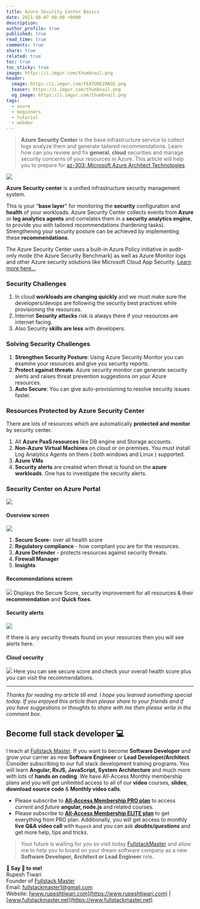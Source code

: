 ```yaml
---
title: Azure Security Center Basics
date: 2021-08-07 00:00 +0000
description:
author_profile: true
published: true
read_time: true
comments: true
share: true
related: true
toc: true
toc_sticky: true
image: https://i.imgur.com/thumbnail.png
header:
  image: https://i.imgur.com/FEATUREIMAGE.png
  teaser: https://i.imgur.com/thumbnail.png
  og_image: https://i.imgur.com/thumbnail.png
tags:
  - azure
  - beginners
  - tutorial
  - webdev
---
```


> **Azure Security Center** is the base infrastructure service to collect logs analyze them and generate tailored recommendations. Learn how can you review and fix **general**, **cloud** securities and manage security concerns of your resources in Azure. This article will help you to prepare for [az-303: Microsoft Azure Architect Technologies](https://docs.microsoft.com/en-us/learn/certifications/exams/az-303). 

![](https://imgur.com/HzMy9LY.png)

**Azure Security center** is a unified infrastructure security management system.

This is your "**base layer**" for monitoring the **security** configuration and **health** of your workloads. Azure Security Center collects events from **Azure** or **log analytics agents** and correlates them in a **security analytics engine**, to provide you with tailored recommendations (hardening tasks). Strengthening your security posture can be achieved by implementing these **recommendations**.

The Azure Security Center uses a built-in Azure Policy initiative in audit-only mode (the Azure Security Benchmark) as well as Azure Monitor logs and other Azure security solutions like Microsoft Cloud App Security. [Learn more here...](https://techcommunity.microsoft.com/t5/itops-talk-blog/what-s-the-difference-between-azure-security-center-azure/ba-p/2155188)

### Security Challenges

1. In cloud **workloads are changing quickly** and we must make sure the developers/devops are following the security best practices while provisioning the resources.
2. Internet **Security attacks** risk is always there if your resources are internet facing.
3. Also Security **skills are less** with developers.

### Solving Security Challenges

1. **Strengthen Security Posture**: Using Azure Security Monitor you can examine your resources and give you security reports.
2. **Protect against threats**: Azure security monitor can generate security alerts and raises threat prevention suggestions on your Azure resources.
3. **Auto Secure**: You can give auto-provisioning to resolve security issues faster.

### Resources Protected by Azure Security Center

There are lots of resources which are automatically **protected and monitor** by security center.

1. All **Azure PaaS resources** like DB engine and Storage accounts.
2. **Non-Azure** **Virtual Machines** on cloud or on premises. You must install Log Analytics Agents on them ( both windows and Linux ) supported.
3. **Azure VMs**
4. **Security alerts** are created when threat is found on the **azure workloads**. One has to investigate the security alerts.

### Security Center on Azure Portal

![](https://imgur.com/CMFvhUJ.png)

#### Overview screen

![](https://imgur.com/Ck6y2fp.gif)

1. **Secure Score**- over all health score
2. **Regulatory compliance** - how compliant you are for the resources.
3. **Azure Defender** - protects resources against security threats.
4. **Firewall Manager**
5. **Insights**

#### Recommendations screen

![](https://imgur.com/UJit8lQ.gif)
Displays the Secure Score, security improvement for all resources & their **recommendation** and **Quick fixes**.

#### Security alerts

![](https://imgur.com/UJit8lQ.gif)

If there is any security threats found on your resources then you will see alerts here.

#### Cloud security

![](https://imgur.com/UJit8lQ.gif)
Here you can see secure score and check your overall health score plus you can visit the recommendations.


---

_Thanks for reading my article till end. I hope you learned something special today. If you enjoyed this article then please share to your friends and if you have suggestions or thoughts to share with me then please write in the comment box._

## Become full stack developer 💻

I teach at [Fullstack Master](https://www.fullstackmaster.net). If you want to become **Software Developer** and grow your carrier as new **Software Engineer** or **Lead Developer/Architect**. Consider subscribing to our full stack development training programs. You will learn **Angular, RxJS, JavaScript, System Architecture** and much more with lots of **hands on coding**. We have All-Access Monthly membership plans and you will get unlimited access to all of our **video** courses, **slides**, **download source code** & **Monthly video calls**.

- Please subscribe to **[All-Access Membership PRO plan](https://www.fullstackmaster.net/pro)** to access _current_ and _future_ **angular, node.js** and related courses.
- Please subscribe to **[All-Access Membership ELITE plan](https://www.fullstackmaster.net/elite)** to get everything from PRO plan. Additionally, you will get access to monthly **live Q&A video call** with `Rupesh` and you can ask **_doubts/questions_** and get more help, tips and tricks.

> Your future is waiting for you so visit today [FullstackMaster](www.fullstackmaster.net) and allow me to help you to board on your dream software company as a new **Software Developer, Architect or Lead Engineer** role.

**💖 Say 👋 to me!**
<br>Rupesh Tiwari
<br>Founder of [Fullstack Master](https://www.fullstackmaster.net)
<br>Email: <a href="mailto:fullstackmaster1@gmail.com?subject=Hi">fullstackmaster1@gmail.com</a>
<br>Website: [www.rupeshtiwari.com](https://www.rupeshtiwari.com) | [www.fullstackmaster.net](https://www.fullstackmaster.net)
